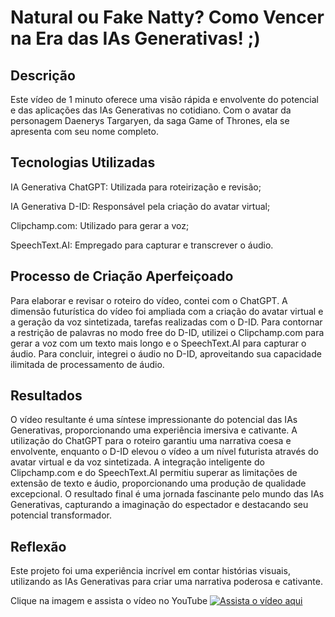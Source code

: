 # Natural ou Fake Natty? Como Vencer na Era das IAs Generativas! ;)

## Descrição

Este vídeo de 1 minuto oferece uma visão rápida e envolvente do potencial e das aplicações das IAs Generativas no cotidiano. Com o avatar da personagem Daenerys Targaryen, da saga Game of Thrones, ela se apresenta com seu nome completo.

## Tecnologias Utilizadas

IA Generativa ChatGPT: Utilizada para roteirização e revisão;

IA Generativa D-ID: Responsável pela criação do avatar virtual;

Clipchamp.com: Utilizado para gerar a voz;

SpeechText.AI: Empregado para capturar e transcrever o áudio.

## Processo de Criação Aperfeiçoado

Para elaborar e revisar o roteiro do vídeo, contei com o ChatGPT. A dimensão futurística do vídeo foi ampliada com a criação do avatar virtual e a geração da voz sintetizada, tarefas realizadas com o D-ID. Para contornar a restrição de palavras no modo free do D-ID, utilizei o Clipchamp.com para gerar a voz com um texto mais longo e o SpeechText.AI para capturar o áudio. Para concluir, integrei o áudio no D-ID, aproveitando sua capacidade ilimitada de processamento de áudio.

## Resultados

O vídeo resultante é uma síntese impressionante do potencial das IAs Generativas, proporcionando uma experiência imersiva e cativante. A utilização do ChatGPT para o roteiro garantiu uma narrativa coesa e envolvente, enquanto o D-ID elevou o vídeo a um nível futurista através do avatar virtual e da voz sintetizada. A integração inteligente do Clipchamp.com e do SpeechText.AI permitiu superar as limitações de extensão de texto e áudio, proporcionando uma produção de qualidade excepcional. O resultado final é uma jornada fascinante pelo mundo das IAs Generativas, capturando a imaginação do espectador e destacando seu potencial transformador.

## Reflexão 

Este projeto foi uma experiência incrível em contar histórias visuais, utilizando as IAs Generativas para criar uma narrativa poderosa e cativante.

Clique na imagem e assista o vídeo no YouTube
[![Assista o vídeo aqui](https://img.youtube.com/vi/MZqnneIaYB4/maxresdefault.jpg)](https://www.youtube.com/shorts/MZqnneIaYB4)


